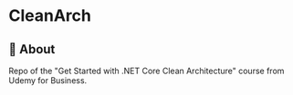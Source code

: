 # CleanArch


## 🚀 About
Repo of the "Get Started with .NET Core Clean Architecture" course from Udemy for Business.
